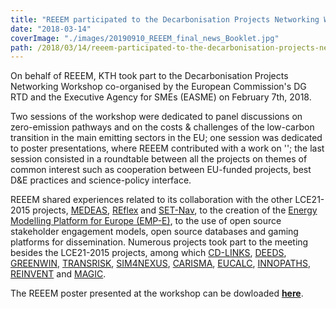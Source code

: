 ```yaml
---
title: "REEEM participated to the Decarbonisation Projects Networking Workshop"
date: "2018-03-14"
coverImage: "./images/20190910_REEEM_final_news_Booklet.jpg"
path: /2018/03/14/reeem-participated-to-the-decarbonisation-projects-networking-workshop/
---
```


On behalf of REEEM, KTH took part to the Decarbonisation Projects Networking Workshop co-organised by the European Commission's DG RTD and the Executive Agency for SMEs (EASME) on February 7th, 2018.

Two sessions of the workshop were dedicated to panel discussions on zero-emission pathways and on the costs & challenges of the low-carbon transition in the main emitting sectors in the EU; one session was dedicated to poster presentations, where REEEM contributed with a work on ''; the last session consisted in a roundtable between all the projects on themes of common interest such as cooperation between EU-funded projects, best D&E practices and science-policy interface.

REEEM shared experiences related to its collaboration with the other LCE21-2015 projects, [MEDEAS](http://medeas.eu/#home), [REflex](http://reflex-project.eu/) and [SET-Nav](http://www.set-nav.eu/), to the creation of the [Energy Modelling Platform for Europe (EMP-E)](http://www.energymodellingplatform.eu/), to the use of open source stakeholder engagement models, open source databases and gaming platforms for dissemination. Numerous projects took part to the meeting besides the LCE21-2015 projects, among which [CD-LINKS](http://www.cd-links.org/), [DEEDS](http://deeds.eu/), [GREENWIN](https://www.green-win-project.eu/), [TRANSRISK](http://transrisk-project.eu/), [SIM4NEXUS](https://www.sim4nexus.eu/), [CARISMA](http://carisma-project.eu/), [EUCALC](http://www.european-calculator.eu/), [INNOPATHS](http://www.innopaths.eu/), [REINVENT](https://www.reinvent-project.eu/) and [MAGIC](http://magic-nexus.eu/).

The REEEM poster presented at the workshop can be dowloaded **[here](http://www.reeem.org/wp-content/uploads/2018/03/Poster-decarbonisation-meeting-1.pdf)**.
